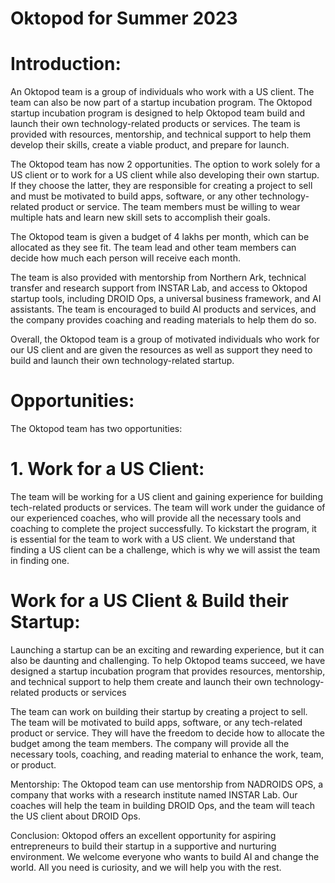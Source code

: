 #  Oktopod for Summer 2023

# Introduction:
An Oktopod team is a group of individuals who work with a US client. The team can also be now part of a startup incubation program. The Oktopod startup incubation program is designed to help Oktopod team build and launch their own technology-related products or services. The team is provided with resources, mentorship, and technical support to help them develop their skills, create a viable product, and prepare for launch.

The Oktopod team has now 2 opportunities. The option to work solely for a US client or to work for a US client while also developing their own startup. If they choose the latter, they are responsible for creating a project to sell and must be motivated to build apps, software, or any other technology-related product or service. The team members must be willing to wear multiple hats and learn new skill sets to accomplish their goals.

The Oktopod team is given a budget of 4 lakhs per month, which can be allocated as they see fit. The team lead and other team members can decide how much each person will receive each month.

The team is also provided with mentorship from Northern Ark, technical transfer and research support from INSTAR Lab, and access to Oktopod startup tools, including DROID Ops, a universal business framework, and AI assistants. The team is encouraged to build AI products and services, and the company provides coaching and reading materials to help them do so.

Overall, the Oktopod team is a group of motivated individuals who work for our US client and are given the resources as well as support they need to build and launch their own technology-related startup.

# Opportunities:
The Oktopod team has two opportunities:

# 1. Work for a US Client:
The team will be working for a US client and gaining experience for building tech-related products or services. The team will work under the guidance of our experienced coaches, who will provide all the necessary tools and coaching to complete the project successfully. To kickstart the program, it is essential for the team to work with a US client. We understand that finding a US client can be a challenge, which is why we will assist the team in finding one.

# Work for a US Client & Build their Startup:
Launching a startup can be an exciting and rewarding experience, but it can also be daunting and challenging. To help Oktopod teams succeed, we have designed a startup incubation program that provides resources, mentorship, and technical support to help them create and launch their own technology-related products or services

The team can work on building their startup by creating a project to sell. The team will be motivated to build apps, software, or any tech-related product or service. They will have the freedom to decide how to allocate the budget among the team members. The company will provide all the necessary tools, coaching, and reading material to enhance the work, team, or product.

Mentorship:
The Oktopod team can use mentorship from NADROIDS OPS, a company that works with a research institute named INSTAR Lab. Our coaches will help the team in building DROID Ops, and the team will teach the US client about DROID Ops.

Conclusion:
Oktopod offers an excellent opportunity for aspiring entrepreneurs to build their startup in a supportive and nurturing environment. We welcome everyone who wants to build AI and change the world. All you need is curiosity, and we will help you with the rest.
